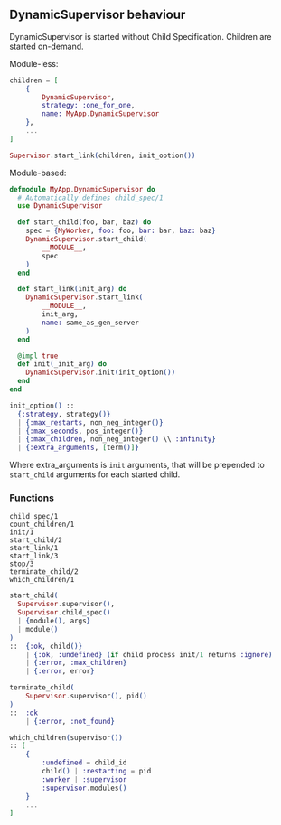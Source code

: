 ## DynamicSupervisor behaviour

DynamicSupervisor is started without Child Specification.
Children are started on-demand.

Module-less:
```elixir
children = [
    {
        DynamicSupervisor, 
        strategy: :one_for_one, 
        name: MyApp.DynamicSupervisor
    },
    ...
]

Supervisor.start_link(children, init_option())
```

Module-based:
```elixir
defmodule MyApp.DynamicSupervisor do
  # Automatically defines child_spec/1
  use DynamicSupervisor

  def start_child(foo, bar, baz) do
    spec = {MyWorker, foo: foo, bar: bar, baz: baz}
    DynamicSupervisor.start_child(
        __MODULE__, 
        spec
    )
  end

  def start_link(init_arg) do
    DynamicSupervisor.start_link(
        __MODULE__, 
        init_arg, 
        name: same_as_gen_server
    )
  end

  @impl true
  def init(_init_arg) do
    DynamicSupervisor.init(init_option())
  end
end
```


```elixir
init_option() ::
  {:strategy, strategy()}
  | {:max_restarts, non_neg_integer()}
  | {:max_seconds, pos_integer()}
  | {:max_children, non_neg_integer() \\ :infinity}
  | {:extra_arguments, [term()]}
```

Where extra_arguments is `init` arguments, that will be prepended to `start_child` arguments for each started child.

### Functions
```
child_spec/1
count_children/1
init/1
start_child/2
start_link/1
start_link/3
stop/3
terminate_child/2
which_children/1
```

```elixir
start_child(
  Supervisor.supervisor(),
  Supervisor.child_spec()
  | {module(), args}
  | module()
) 
::  {:ok, child()}
    | {:ok, :undefined} (if child process init/1 returns :ignore)
    | {:error, :max_children}
    | {:error, error}

terminate_child(
    Supervisor.supervisor(), pid()
)
::  :ok 
    | {:error, :not_found}

which_children(supervisor()) 
:: [
    {
        :undefined = child_id
        child() | :restarting = pid
        :worker | :supervisor
        :supervisor.modules()
    }
    ...
]
```